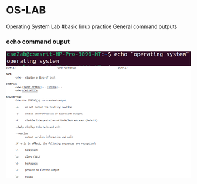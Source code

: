 # OS-LAB
Operating System Lab
#basic linux practice
General command outputs
### echo command ouput
![echo command output](echo.png)
![manual command manual](echomanual.png)
